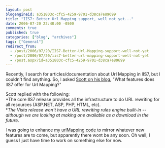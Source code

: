 ```yaml
---
layout: post
blogengineid: a351803c-cfc5-4259-9701-d38ca7e89699
title: "IIS7: Better Url Mapping support, well not yet..."
date: 2006-07-20 22:40:00 -0500
comments: true
published: true
categories: ["blog", "archives"]
tags: ["General"]
redirect_from: 
  - /post/2006/07/20/IIS7-Better-Url-Mapping-support-well-not-yet
  - /post/2006/07/20/iis7-better-url-mapping-support-well-not-yet
  - /post.aspx?id=a351803c-cfc5-4259-9701-d38ca7e89699
---
```

<!-- more -->

Recently, I search for articles/documentation about Url Mapping in IIS7, but I couldn't find anything. So, I asked <A href="http://weblogs.asp.net/scottgu/archive/2006/06/15/My-TechEd-Talk-Now-Available-for-Download.aspx#455783">Scott on his blog</A>, "What features does IIS7 offer for Url Mapping?"

Scott replied with the following:<BR>*The core IIS7 release provides all the infrastructure to do URL rewriting for all resources (ASP.NET, ASP, PHP, HTML, etc).<BR>**The Vista release won't have a URL rewriting rules engine built-in -- although we are looking at making one available as a download in the future.*

I was going to enhance <A href="/blog/post.aspx?postid=762">my urlMapping code </A>to mirror whatever new features are to come, but apparently there wont be any soon. Oh well, I guess I just have time to work on something else for now.
